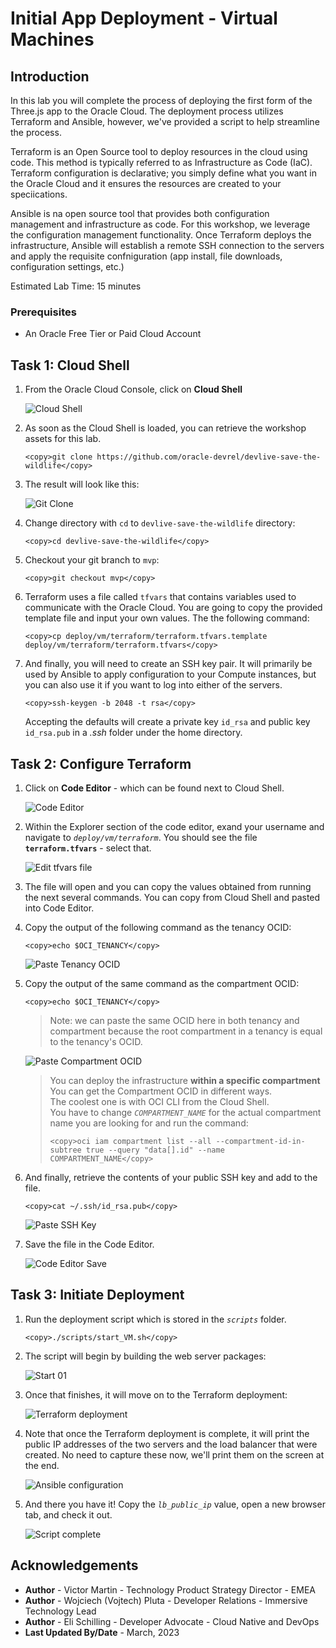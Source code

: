 # Initial App Deployment - Virtual Machines

## Introduction

In this lab you will complete the process of deploying the first form of the Three.js app to the Oracle Cloud. The deployment process utilizes Terraform and Ansible, however, we've provided a script to help streamline the process.

Terraform is an Open Source tool to deploy resources in the cloud using code. This method is typically referred to as Infrastructure as Code (IaC). Terraform configuration is declarative; you simply define what you want in the Oracle Cloud and it ensures the resources are created to your speciications.

Ansible is na open source tool that provides both configuration management and infrastructure as code. For this workshop, we leverage the configuration management functionality. Once Terraform deploys the infrastructure, Ansible will establish a remote SSH connection to the servers and apply the requisite confniguration (app install, file downloads, configuration settings, etc.)

Estimated Lab Time: 15 minutes

### Prerequisites

* An Oracle Free Tier or Paid Cloud Account


## Task 1: Cloud Shell

1. From the Oracle Cloud Console, click on **Cloud Shell**

    ![Cloud Shell](images/cloud-shell-button.png)

2. As soon as the Cloud Shell is loaded, you can retrieve the workshop assets for this lab.

    ```
    <copy>git clone https://github.com/oracle-devrel/devlive-save-the-wildlife</copy>
    ```

3. The result will look like this:

    ![Git Clone](images/git-clone.png)

4. Change directory with `cd` to `devlive-save-the-wildlife` directory:

    ```
    <copy>cd devlive-save-the-wildlife</copy>
    ```

5. Checkout your git branch to `mvp`:

    ```
    <copy>git checkout mvp</copy>
    ```

6. Terraform uses a file called `tfvars` that contains variables used to communicate with the Oracle Cloud. You are going to copy the provided template file and input your own values. The the following command:

    ```
    <copy>cp deploy/vm/terraform/terraform.tfvars.template deploy/vm/terraform/terraform.tfvars</copy>
    ```

7. And finally, you will need to create an SSH key pair. It will primarily be used by Ansible to apply configuration to your Compute instances, but you can also use it if you want to log into either of the servers.

    ```
    <copy>ssh-keygen -b 2048 -t rsa</copy>
    ```

    Accepting the defaults will create a private key `id_rsa` and public key `id_rsa.pub` in a _.ssh_ folder under the home directory.


## Task 2: Configure Terraform

1. Click on **Code Editor** - which can be found next to Cloud Shell.

    ![Code Editor](images/code-editor.png)

2. Within the Explorer section of the code editor, exand your username and navigate to _`deploy/vm/terraform`_. You should see the file **`terraform.tfvars`** - select that.

    ![Edit tfvars file](images/edit-tfvars.png)

3. The file will open and you can copy the values obtained from running the next several commands. You can copy from Cloud Shell and pasted into Code Editor.

4. Copy the output of the following command as the tenancy OCID:
    ```
    <copy>echo $OCI_TENANCY</copy>
    ```

    ![Paste Tenancy OCID](images/paste-tenancy-ocid.png)

5. Copy the output of the same command as the compartment OCID:
    ```
    <copy>echo $OCI_TENANCY</copy>
    ```
    
    > Note: we can paste the same OCID here in both tenancy and compartment because the root compartment in a tenancy is equal to the tenancy's OCID.

    ![Paste Compartment OCID](images/paste-compartment-ocid.png)

    > You can deploy the infrastructure **within a specific compartment**<br>
    > You can get the Compartment OCID in different ways.<br>
    > The coolest one is with OCI CLI from the Cloud Shell.<br>
    > You have to change _`COMPARTMENT_NAME`_ for the actual compartment name you are looking for and run the command:
    > ```
    > <copy>oci iam compartment list --all --compartment-id-in-subtree true --query "data[].id" --name COMPARTMENT_NAME</copy>
    > ```

6. And finally, retrieve the contents of your public SSH key and add to the file.

    ```
    <copy>cat ~/.ssh/id_rsa.pub</copy>
    ```

    ![Paste SSH Key](images/paste-public-ssh-key.png)
    
6. Save the file in the Code Editor.

    ![Code Editor Save](images/code-editor-save.png)

## Task 3: Initiate Deployment

1. Run the deployment script which is stored in the _`scripts`_ folder.

    ```
    <copy>./scripts/start_VM.sh</copy>
    ```

2. The script will begin by building the web server packages:

    ![Start 01](images/script-01.png)

3. Once that finishes, it will move on to the Terraform deployment:

    ![Terraform deployment](images/script-02.png)

4. Note that once the Terraform deployment is complete, it will print the public IP addresses of the two servers and the load balancer that were created. No need to capture these now, we'll print them on the screen at the end.

    ![Ansible configuration](images/script-03.png)

5. And there you have it! Copy the _`lb_public_ip`_ value, open a new browser tab, and check it out.

    ![Script complete](images/script-04.png)




## Acknowledgements

* **Author** - Victor Martin - Technology Product Strategy Director - EMEA
* **Author** - Wojciech (Vojtech) Pluta - Developer Relations - Immersive Technology Lead
* **Author** - Eli Schilling - Developer Advocate - Cloud Native and DevOps
* **Last Updated By/Date** - March, 2023
